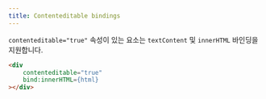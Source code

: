 ```yaml
---
title: Contenteditable bindings
---
```


`contenteditable="true"` 속성이 있는 요소는 `textContent` 및 `innerHTML` 바인딩을 지원합니다.

```html
<div
	contenteditable="true"
	bind:innerHTML={html}
></div>
```